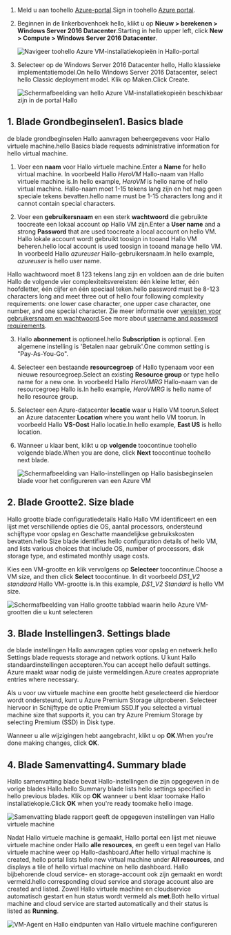 1. <span data-ttu-id="24a89-101">Meld u aan toohello [Azure-portal](https://portal.azure.com).</span><span class="sxs-lookup"><span data-stu-id="24a89-101">Sign in toohello [Azure portal](https://portal.azure.com).</span></span>

2. <span data-ttu-id="24a89-102">Beginnen in de linkerbovenhoek hello, klikt u op **Nieuw > berekenen > Windows Server 2016 Datacenter**.</span><span class="sxs-lookup"><span data-stu-id="24a89-102">Starting in hello upper left, click **New > Compute > Windows Server 2016 Datacenter**.</span></span>

    ![Navigeer toohello Azure VM-installatiekopieën in Hallo-portal](./media/virtual-machines-common-portal-create-fqdn/marketplace-new.png)

3. <span data-ttu-id="24a89-104">Selecteer op de Windows Server 2016 Datacenter hello, Hallo klassieke implementatiemodel.</span><span class="sxs-lookup"><span data-stu-id="24a89-104">On hello Windows Server 2016 Datacenter, select hello Classic deployment model.</span></span> <span data-ttu-id="24a89-105">Klik op Maken.</span><span class="sxs-lookup"><span data-stu-id="24a89-105">Click Create.</span></span>

    ![Schermafbeelding van hello Azure VM-installatiekopieën beschikbaar zijn in de portal Hallo](./media/virtual-machines-common-portal-create-fqdn/deployment-classic-model.png)

## <a name="1-basics-blade"></a><span data-ttu-id="24a89-107">1. Blade Grondbeginselen</span><span class="sxs-lookup"><span data-stu-id="24a89-107">1. Basics blade</span></span>

<span data-ttu-id="24a89-108">de blade grondbeginselen Hallo aanvragen beheergegevens voor Hallo virtuele machine.</span><span class="sxs-lookup"><span data-stu-id="24a89-108">hello Basics blade requests administrative information for hello virtual machine.</span></span>

1. <span data-ttu-id="24a89-109">Voer een **naam** voor Hallo virtuele machine.</span><span class="sxs-lookup"><span data-stu-id="24a89-109">Enter a **Name** for hello virtual machine.</span></span> <span data-ttu-id="24a89-110">In voorbeeld Hallo _HeroVM_ Hallo-naam van Hallo virtuele machine is.</span><span class="sxs-lookup"><span data-stu-id="24a89-110">In hello example, _HeroVM_ is hello name of hello virtual machine.</span></span> <span data-ttu-id="24a89-111">Hallo-naam moet 1-15 tekens lang zijn en het mag geen speciale tekens bevatten.</span><span class="sxs-lookup"><span data-stu-id="24a89-111">hello name must be 1-15 characters long and it cannot contain special characters.</span></span>

2. <span data-ttu-id="24a89-112">Voer een **gebruikersnaam** en een sterk **wachtwoord** die gebruikte toocreate een lokaal account op Hallo VM zijn.</span><span class="sxs-lookup"><span data-stu-id="24a89-112">Enter a **User name** and a strong **Password** that are used toocreate a local account on hello VM.</span></span> <span data-ttu-id="24a89-113">Hallo lokale account wordt gebruikt toosign in tooand Hallo VM beheren.</span><span class="sxs-lookup"><span data-stu-id="24a89-113">hello local account is used toosign in tooand manage hello VM.</span></span> <span data-ttu-id="24a89-114">In voorbeeld Hallo _azureuser_ Hallo-gebruikersnaam.</span><span class="sxs-lookup"><span data-stu-id="24a89-114">In hello example, _azureuser_ is hello user name.</span></span>

 <span data-ttu-id="24a89-115">Hallo wachtwoord moet 8 123 tekens lang zijn en voldoen aan de drie buiten Hallo de volgende vier complexiteitsvereisten: één kleine letter, één hoofdletter, één cijfer en één speciaal teken.</span><span class="sxs-lookup"><span data-stu-id="24a89-115">hello password must be 8-123 characters long and meet three out of hello four following complexity requirements: one lower case character, one upper case character, one number, and one special character.</span></span> <span data-ttu-id="24a89-116">Zie meer informatie over [vereisten voor gebruikersnaam en wachtwoord](../articles/virtual-machines/windows/faq.md).</span><span class="sxs-lookup"><span data-stu-id="24a89-116">See more about [username and password requirements](../articles/virtual-machines/windows/faq.md).</span></span>

3. <span data-ttu-id="24a89-117">Hallo **abonnement** is optioneel.</span><span class="sxs-lookup"><span data-stu-id="24a89-117">hello **Subscription** is optional.</span></span> <span data-ttu-id="24a89-118">Een algemene instelling is 'Betalen naar gebruik'.</span><span class="sxs-lookup"><span data-stu-id="24a89-118">One common setting is "Pay-As-You-Go".</span></span>

4. <span data-ttu-id="24a89-119">Selecteer een bestaande **resourcegroep** of Hallo typenaam voor een nieuwe resourcegroep.</span><span class="sxs-lookup"><span data-stu-id="24a89-119">Select an existing **Resource group** or type hello name for a new one.</span></span> <span data-ttu-id="24a89-120">In voorbeeld Hallo _HeroVMRG_ Hallo-naam van de resourcegroep Hallo is.</span><span class="sxs-lookup"><span data-stu-id="24a89-120">In hello example, _HeroVMRG_ is hello name of hello resource group.</span></span>

5. <span data-ttu-id="24a89-121">Selecteer een Azure-datacenter **locatie** waar u Hallo VM toorun.</span><span class="sxs-lookup"><span data-stu-id="24a89-121">Select an Azure datacenter **Location** where you want hello VM toorun.</span></span> <span data-ttu-id="24a89-122">In voorbeeld Hallo **VS-Oost** Hallo locatie.</span><span class="sxs-lookup"><span data-stu-id="24a89-122">In hello example, **East US** is hello location.</span></span>

6. <span data-ttu-id="24a89-123">Wanneer u klaar bent, klikt u op **volgende** toocontinue toohello volgende blade.</span><span class="sxs-lookup"><span data-stu-id="24a89-123">When you are done, click **Next** toocontinue toohello next blade.</span></span>

    ![Schermafbeelding van Hallo-instellingen op Hallo basisbeginselen blade voor het configureren van een Azure VM](./media/virtual-machines-common-portal-create-fqdn/basics-blade-classic.png)

## <a name="2-size-blade"></a><span data-ttu-id="24a89-125">2. Blade Grootte</span><span class="sxs-lookup"><span data-stu-id="24a89-125">2. Size blade</span></span>

<span data-ttu-id="24a89-126">Hallo grootte blade configuratiedetails Hallo Hallo VM identificeert en een lijst met verschillende opties die OS, aantal processors, ondersteund schijftype voor opslag en Geschatte maandelijkse gebruikskosten bevatten.</span><span class="sxs-lookup"><span data-stu-id="24a89-126">hello Size blade identifies hello configuration details of hello VM, and lists various choices that include OS, number of processors, disk storage type, and estimated monthly usage costs.</span></span>  

<span data-ttu-id="24a89-127">Kies een VM-grootte en klik vervolgens op **Selecteer** toocontinue.</span><span class="sxs-lookup"><span data-stu-id="24a89-127">Choose a VM size, and then click **Select** toocontinue.</span></span> <span data-ttu-id="24a89-128">In dit voorbeeld _DS1_\__V2 standaard_ Hallo VM-grootte is.</span><span class="sxs-lookup"><span data-stu-id="24a89-128">In this example, _DS1_\__V2 Standard_ is hello VM size.</span></span>

  ![Schermafbeelding van Hallo grootte tabblad waarin hello Azure VM-grootten die u kunt selecteren](./media/virtual-machines-common-portal-create-fqdn/vm-size-classic.png)


## <a name="3-settings-blade"></a><span data-ttu-id="24a89-130">3. Blade Instellingen</span><span class="sxs-lookup"><span data-stu-id="24a89-130">3. Settings blade</span></span>

<span data-ttu-id="24a89-131">de blade instellingen Hallo aanvragen opties voor opslag en netwerk.</span><span class="sxs-lookup"><span data-stu-id="24a89-131">hello Settings blade requests storage and network options.</span></span> <span data-ttu-id="24a89-132">U kunt Hallo standaardinstellingen accepteren.</span><span class="sxs-lookup"><span data-stu-id="24a89-132">You can accept hello default settings.</span></span> <span data-ttu-id="24a89-133">Azure maakt waar nodig de juiste vermeldingen.</span><span class="sxs-lookup"><span data-stu-id="24a89-133">Azure creates appropriate entries where necessary.</span></span>

<span data-ttu-id="24a89-134">Als u voor uw virtuele machine een grootte hebt geselecteerd die hierdoor wordt ondersteund, kunt u Azure Premium Storage uitproberen. Selecteer hiervoor in Schijftype de optie Premium SSD.</span><span class="sxs-lookup"><span data-stu-id="24a89-134">If you selected a virtual machine size that supports it, you can try Azure Premium Storage by selecting Premium (SSD) in Disk type.</span></span>

<span data-ttu-id="24a89-135">Wanneer u alle wijzigingen hebt aangebracht, klikt u op **OK**.</span><span class="sxs-lookup"><span data-stu-id="24a89-135">When you're done making changes, click **OK**.</span></span>

## <a name="4-summary-blade"></a><span data-ttu-id="24a89-136">4. Blade Samenvatting</span><span class="sxs-lookup"><span data-stu-id="24a89-136">4. Summary blade</span></span>

<span data-ttu-id="24a89-137">Hallo samenvatting blade bevat Hallo-instellingen die zijn opgegeven in de vorige blades Hallo.</span><span class="sxs-lookup"><span data-stu-id="24a89-137">hello Summary blade lists hello settings specified in hello previous blades.</span></span> <span data-ttu-id="24a89-138">Klik op **OK** wanneer u bent klaar toomake Hallo installatiekopie.</span><span class="sxs-lookup"><span data-stu-id="24a89-138">Click **OK** when you're ready toomake hello image.</span></span>

 ![Samenvatting blade rapport geeft de opgegeven instellingen van Hallo virtuele machine](./media/virtual-machines-common-portal-create-fqdn/summary-blade-classic.png)

<span data-ttu-id="24a89-140">Nadat Hallo virtuele machine is gemaakt, Hallo portal een lijst met nieuwe virtuele machine onder Hallo **alle resources**, en geeft u een tegel van Hallo virtuele machine weer op Hallo-dashboard.</span><span class="sxs-lookup"><span data-stu-id="24a89-140">After hello virtual machine is created, hello portal lists hello new virtual machine under **All resources**, and displays a tile of hello virtual machine on hello dashboard.</span></span> <span data-ttu-id="24a89-141">Hallo bijbehorende cloud service- en storage-account ook zijn gemaakt en wordt vermeld.</span><span class="sxs-lookup"><span data-stu-id="24a89-141">hello corresponding cloud service and storage account also are created and listed.</span></span> <span data-ttu-id="24a89-142">Zowel Hallo virtuele machine en cloudservice automatisch gestart en hun status wordt vermeld als **met**.</span><span class="sxs-lookup"><span data-stu-id="24a89-142">Both hello virtual machine and cloud service are started automatically and their status is listed as **Running**.</span></span>

 ![VM-Agent en Hallo eindpunten van Hallo virtuele machine configureren](./media/virtual-machines-common-portal-create-fqdn/portal-with-new-vm.png)

